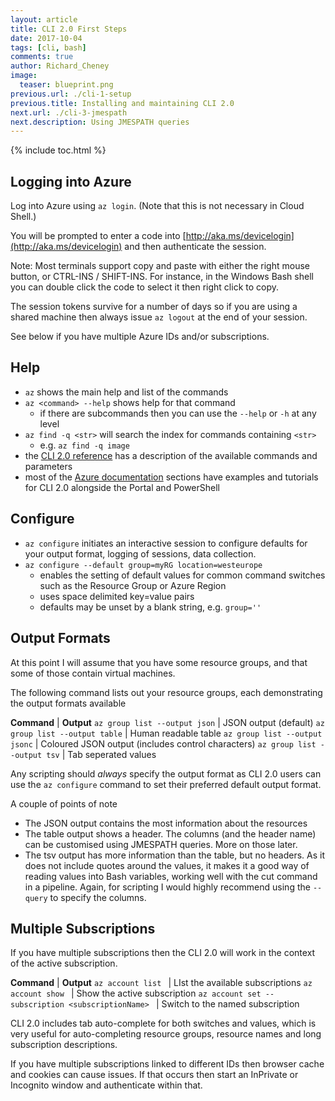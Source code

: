 ```yaml
---
layout: article
title: CLI 2.0 First Steps
date: 2017-10-04
tags: [cli, bash]
comments: true
author: Richard_Cheney
image:
  teaser: blueprint.png
previous.url: ./cli-1-setup
previous.title: Installing and maintaining CLI 2.0
next.url: ./cli-3-jmespath
next.description: Using JMESPATH queries
---
```

{% include toc.html %}

## Logging into Azure 

Log into Azure using ```az login```.  (Note that this is not necessary in Cloud Shell.) 

You will be prompted to enter a code into  [http://aka.ms/devicelogin](http://aka.ms/devicelogin) and then authenticate the session.  

Note: Most terminals support copy and paste with either the right mouse button, or CTRL-INS / SHIFT-INS.  For instance, in the Windows Bash shell you can double click the code to select it then right click to copy.

The session tokens survive for a number of days so if you are using a shared machine then always issue ```az logout``` at the end of your session.

See below if you have multiple Azure IDs and/or subscriptions.

## Help  

* ```az``` shows the main help and list of the commands
* ```az <command> --help``` shows help for that command
  * if there are subcommands then you can use the ```--help``` or ```-h``` at any level
* ```az find -q <str>``` will search the index for commands containing ```<str>```
  * e.g. ```az find -q image``` 
* the [CLI 2.0 reference](https://docs.microsoft.com/en-us/cli/azure/?view=azure-cli-latest) has a description of the available commands and parameters 
* most of the [Azure documentation](https://docs.microsoft.com/en-us/azure/#pivot=products&panel=all) sections have examples and tutorials for CLI 2.0 alongside the Portal and PowerShell

## Configure  

* ```az configure``` initiates an interactive session to configure defaults for your output format, logging of sessions, data collection.  
* ```az configure --default group=myRG location=westeurope```
  * enables the setting of default values for common command switches such as the Resource Group or Azure Region
  * uses space delimited key=value pairs
  * defaults may be unset by a blank string, e.g. ```group=''```

## Output Formats

At this point I will assume that you have some resource groups, and that some of those contain virtual machines.

The following command lists out your resource groups, each demonstrating the output formats available

**Command** | **Output**
```az group list --output json``` | JSON output (default)
```az group list --output table``` | Human readable table
```az group list --output jsonc``` | Coloured JSON output (includes control characters)
```az group list --output tsv``` | Tab seperated values

Any scripting should *always* specify the output format as CLI 2.0 users can use the ```az configure``` command to set their preferred default output format. 

A couple of points of note
* The JSON output contains the most information about the resources
* The table output shows a header.  The columns (and the header name) can be customised using JMESPATH queries.  More on those later.
* The tsv output has more information than the table, but no headers. As it does not include quotes around the values, it makes it a good way of reading values into Bash variables, working well with the cut command in a pipeline.  Again, for scripting I would highly recommend using the ``--query`` to specify the columns.

## Multiple Subscriptions

If you have multiple subscriptions then the CLI 2.0 will work in the context of the active subscription.

**Command** | **Output**
```az account list ``` | LIst the available subscriptions
```az account show ``` | Show the active subscription
```az account set --subscription <subscriptionName> ``` | Switch to the named subscription

CLI 2.0 includes tab auto-complete for both switches and values, which is very useful for auto-completing resource groups, resource names and long subscription descriptions.

If you have multiple subscriptions linked to different IDs then browser cache and cookies can cause issues.  If that occurs then start an InPrivate or Incognito window and authenticate within that.

